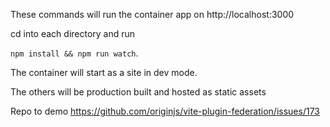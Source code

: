 These commands will run the container app on http://localhost:3000

cd into each directory and run

```npm install && npm run watch```.

The container will start as a site in dev mode.

The others will be production built and hosted as static assets

Repo to demo https://github.com/originjs/vite-plugin-federation/issues/173
